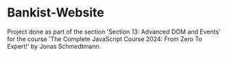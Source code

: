# Bankist-Website
Project done as part of the section 'Section 13: Advanced DOM and Events' for the course 'The Complete JavaScript Course 2024: From Zero To Expert!' by Jonas Schmedtmann. 
